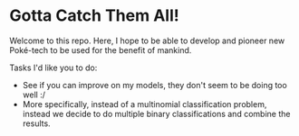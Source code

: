 # Gotta Catch Them All!

Welcome to this repo. Here, I hope to be able to develop and pioneer new Poké-tech to be used for the benefit of mankind.

Tasks I'd like you to do:
- See if you can improve on my models, they don't seem to be doing too well :/ 
- More specifically, instead of a multinomial classification problem, instead we decide to do multiple binary classifications and combine the results.
